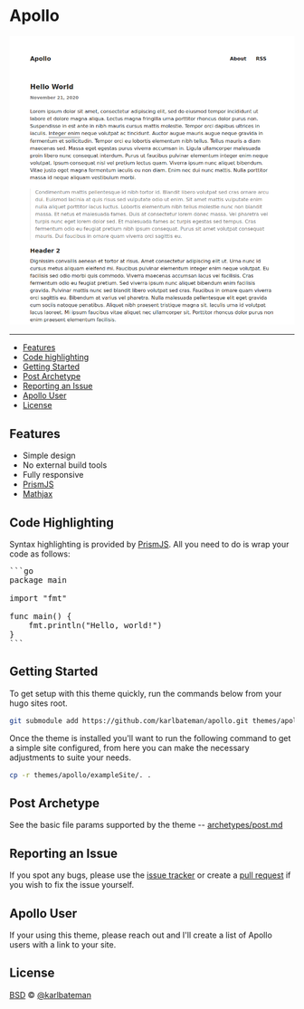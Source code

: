 # Apollo

![Apollo](images/screenshot.png)

---

- [Features](#features)
- [Code highlighting](#code-highlighting)
- [Getting Started](#getting-started)
- [Post Archetype](#post-archetype)
- [Reporting an Issue](#reporting-an-issue)
- [Apollo User](#apollo-user)
- [License](#license)

## Features

- Simple design
- No external build tools
- Fully responsive
- [PrismJS](https://prismjs.com)
- [Mathjax](https://www.mathjax.org/)

## Code Highlighting

Syntax highlighting is provided by [PrismJS](https://prismjs.com/). All you need to do is wrap your code as follows:

<pre>
```go
package main

import "fmt"

func main() {
    fmt.println("Hello, world!")
}
```
</pre>

## Getting Started

To get setup with this theme quickly, run the commands below from your hugo sites root.

```bash
git submodule add https://github.com/karlbateman/apollo.git themes/apollo
```

Once the theme is installed you'll want to run the following command to get a simple site configured, from here you can
make the necessary adjustments to suite your needs.

```bash
cp -r themes/apollo/exampleSite/. .
```

## Post Archetype

See the basic file params supported by the theme -- [archetypes/post.md](archetypes/post.md)

## Reporting an Issue

If you spot any bugs, please use the [issue tracker](https://github.com/karlbateman/apollo/issues) or create a
[pull request](https://github.com/karlbateman/apollo/pulls) if you wish to fix the issue yourself.

## Apollo User

If your using this theme, please reach out and I'll create a list of Apollo users with a link to your site.

## License

[BSD](LICENSE) © [@karlbateman](https://github.com/karlbateman)
